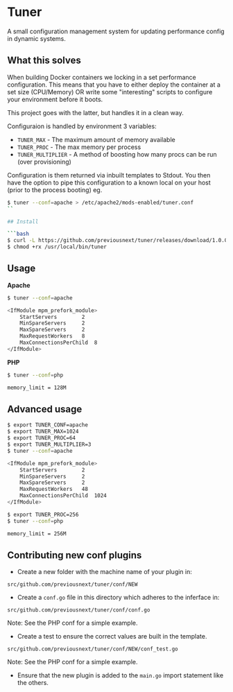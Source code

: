Tuner
=====

A small configuration management system for updating performance config in dynamic systems.

## What this solves

When building Docker containers we locking in a set performance configuration. This means that
you have to either deploy the container at a set size (CPU/Memory) OR write some "interesting"
scripts to configure your environment before it boots.

This project goes with the latter, but handles it in a clean way.

Configuraion is handled by environment 3 variables:

* `TUNER_MAX` - The maximum amount of memory available
* `TUNER_PROC` - The max memory per process
* `TUNER_MULTIPLIER` - A method of boosting how many procs can be run (over provisioning)

Configuration is them returned via inbuilt templates to Stdout. You then have the option to pipe
this configuration to a known local on your host (prior to the process booting) eg.

```bash
$ tuner --conf=apache > /etc/apache2/mods-enabled/tuner.conf
`` 

## Install

```bash
$ curl -L https://github.com/previousnext/tuner/releases/download/1.0.0/tuner-linux-amd64 -o /usr/local/bin/tuner
$ chmod +rx /usr/local/bin/tuner
```

## Usage

**Apache**

```bash
$ tuner --conf=apache

<IfModule mpm_prefork_module>
	StartServers		2
	MinSpareServers		2
	MaxSpareServers		2
	MaxRequestWorkers	8
	MaxConnectionsPerChild  8
</IfModule>
```

**PHP**

```bash
$ tuner --conf=php

memory_limit = 128M
```

## Advanced usage

```bash
$ export TUNER_CONF=apache
$ export TUNER_MAX=1024
$ export TUNER_PROC=64
$ export TUNER_MULTIPLIER=3
$ tuner --conf=apache

<IfModule mpm_prefork_module>
	StartServers		2
	MinSpareServers		2
	MaxSpareServers		2
	MaxRequestWorkers	48
	MaxConnectionsPerChild  1024
</IfModule>

$ export TUNER_PROC=256
$ tuner --conf=php

memory_limit = 256M
```

## Contributing new conf plugins

* Create a new folder with the machine name of your plugin in:

```
src/github.com/previousnext/tuner/conf/NEW
```

* Create a `conf.go` file in this directory which adheres to the inferface in:

```
src/github.com/previousnext/tuner/conf/conf.go
```

Note: See the PHP conf for a simple example.

* Create a test to ensure the correct values are built in the template.

```
src/github.com/previousnext/tuner/conf/NEW/conf_test.go
```

Note: See the PHP conf for a simple example.

* Ensure that the new plugin is added to the `main.go` import statement like the others.
